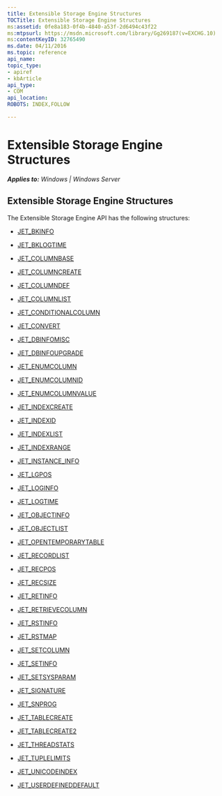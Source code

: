 ```yaml
---
title: Extensible Storage Engine Structures
TOCTitle: Extensible Storage Engine Structures
ms:assetid: 0fe8a183-0f4b-4840-a53f-2d6494c43f22
ms:mtpsurl: https://msdn.microsoft.com/library/Gg269187(v=EXCHG.10)
ms:contentKeyID: 32765490
ms.date: 04/11/2016
ms.topic: reference
api_name: 
topic_type: 
- apiref
- kbArticle
api_type: 
- COM
api_location: 
ROBOTS: INDEX,FOLLOW

---
```


# Extensible Storage Engine Structures


_**Applies to:** Windows | Windows Server_

## Extensible Storage Engine Structures

The Extensible Storage Engine API has the following structures:

  - [JET_BKINFO](gg294120\(v=exchg.10\).md)

<!-- end list -->

  - [JET_BKLOGTIME](gg269219\(v=exchg.10\).md)

<!-- end list -->

  - [JET_COLUMNBASE](gg269194\(v=exchg.10\).md)

<!-- end list -->

  - [JET_COLUMNCREATE](gg269252\(v=exchg.10\).md)

<!-- end list -->

  - [JET_COLUMNDEF](gg294130\(v=exchg.10\).md)

<!-- end list -->

  - [JET_COLUMNLIST](gg269228\(v=exchg.10\).md)

<!-- end list -->

  - [JET_CONDITIONALCOLUMN](gg269214\(v=exchg.10\).md)

<!-- end list -->

  - [JET_CONVERT](gg269220\(v=exchg.10\).md)

<!-- end list -->

  - [JET_DBINFOMISC](gg294147\(v=exchg.10\).md)

<!-- end list -->

  - [JET_DBINFOUPGRADE](gg294114\(v=exchg.10\).md)

<!-- end list -->

  - [JET_ENUMCOLUMN](gg294138\(v=exchg.10\).md)

<!-- end list -->

  - [JET_ENUMCOLUMNID](gg269251\(v=exchg.10\).md)

<!-- end list -->

  - [JET_ENUMCOLUMNVALUE](gg294052\(v=exchg.10\).md)

<!-- end list -->

  - [JET_INDEXCREATE](gg269186\(v=exchg.10\).md)

<!-- end list -->

  - [JET_INDEXID](gg269327\(v=exchg.10\).md)

<!-- end list -->

  - [JET_INDEXLIST](gg269185\(v=exchg.10\).md)

<!-- end list -->

  - [JET_INDEXRANGE](gg269335\(v=exchg.10\).md)

<!-- end list -->

  - [JET_INSTANCE_INFO](gg269331\(v=exchg.10\).md)

<!-- end list -->

  - [JET_LGPOS](gg294113\(v=exchg.10\).md)

<!-- end list -->

  - [JET_LOGINFO](gg294063\(v=exchg.10\).md)

<!-- end list -->

  - [JET_LOGTIME](gg294089\(v=exchg.10\).md)

<!-- end list -->

  - [JET_OBJECTINFO](gg269353\(v=exchg.10\).md)

<!-- end list -->

  - [JET_OBJECTLIST](gg269348\(v=exchg.10\).md)

<!-- end list -->

  - [JET_OPENTEMPORARYTABLE](gg269206\(v=exchg.10\).md)

<!-- end list -->

  - [JET_RECORDLIST](gg269287\(v=exchg.10\).md)

<!-- end list -->

  - [JET_RECPOS](gg269308\(v=exchg.10\).md)

<!-- end list -->

  - [JET_RECSIZE](gg294072\(v=exchg.10\).md)

<!-- end list -->

  - [JET_RETINFO](gg294049\(v=exchg.10\).md)

<!-- end list -->

  - [JET_RETRIEVECOLUMN](gg269334\(v=exchg.10\).md)

<!-- end list -->

  - [JET_RSTINFO](gg269216\(v=exchg.10\).md)

<!-- end list -->

  - [JET_RSTMAP](gg294077\(v=exchg.10\).md)

<!-- end list -->

  - [JET_SETCOLUMN](gg269233\(v=exchg.10\).md)

<!-- end list -->

  - [JET_SETINFO](gg294090\(v=exchg.10\).md)

<!-- end list -->

  - [JET_SETSYSPARAM](gg269230\(v=exchg.10\).md)

<!-- end list -->

  - [JET_SIGNATURE](gg269340\(v=exchg.10\).md)

<!-- end list -->

  - [JET_SNPROG](gg269328\(v=exchg.10\).md)

<!-- end list -->

  - [JET_TABLECREATE](gg294146\(v=exchg.10\).md)

<!-- end list -->

  - [JET_TABLECREATE2](gg269203\(v=exchg.10\).md)

<!-- end list -->

  - [JET_THREADSTATS](gg269227\(v=exchg.10\).md)

<!-- end list -->

  - [JET_TUPLELIMITS](gg269207\(v=exchg.10\).md)

<!-- end list -->

  - [JET_UNICODEINDEX](gg294097\(v=exchg.10\).md)

<!-- end list -->

  - [JET_USERDEFINEDDEFAULT](gg269200\(v=exchg.10\).md)


